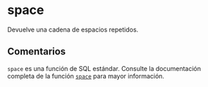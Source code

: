 ﻿---
SidebarGroup: "Funciones matemáticas"
Autogenerated: true
---

# space

Devuelve una cadena de espacios repetidos.

## Comentarios 

`space` es una función de SQL estándar. Consulte la documentación completa de la función [`space`](https://learn.microsoft.com/es-es/sql/t-sql/functions/space-transact-sql) para mayor información.
